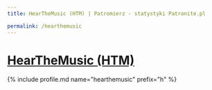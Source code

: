 ```yaml
---
title: HearTheMusic (HTM) | Patromierz - statystyki Patronite.pl

permalink: /hearthemusic
---
```


# [HearTheMusic (HTM)](https://patronite.pl/hearthemusic)

{% include profile.md name="hearthemusic" prefix="h" %}
